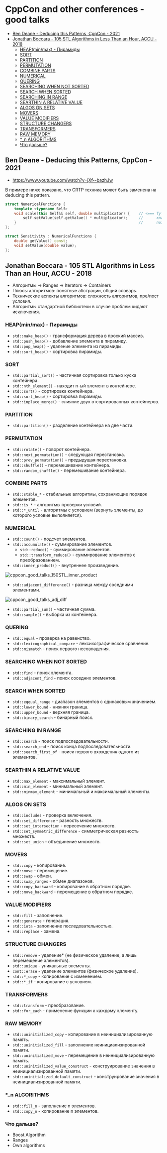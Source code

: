 # CppCon and other conferences - good talks

- [Ben Deane - Deducing this Patterns, CppCon - 2021](#ben-deane---deducing-this-patterns-cppcon---2021)
- [Jonathan Boccara - 105 STL Algorithms in Less Than an Hour, ACCU - 2018](#jonathan-boccara---105-stl-algorithms-in-less-than-an-hour-accu---2018)
  - [HEAP(min/max) - Пирамиды](#heapminmax---пирамиды)
  - [SORT](#sort)
  - [PARTITION](#partition)
  - [PERMUTATION](#permutation)
  - [COMBINE PARTS](#combine-parts)
  - [NUMERICAL](#numerical)
  - [QUERING](#quering)
  - [SEARCHING WHEN NOT SORTED](#searching-when-not-sorted)
  - [SEARCH WHEN SORTED](#search-when-sorted)
  - [SEARCHING IN RANGE](#searching-in-range)
  - [SEARTHIN A RELATIVE VALUE](#searthin-a-relative-value)
  - [ALGOS ON SETS](#algos-on-sets)
  - [MOVERS](#movers)
  - [VALUE MODIFIERS](#value-modifiers)
  - [STRUCTURE CHANGERS](#structure-changers)
  - [TRANSFORMERS](#transformers)
  - [RAW MEMORY](#raw-memory)
  - [\*\_n ALGORITHMS](#_n-algorithms)
  - [Что дальше?](#что-дальше)

## Ben Deane - Deducing this Patterns, CppCon - 2021

- https://www.youtube.com/watch?v=jXf--bazhJw

В примере ниже показано, что CRTP техника может быть заменена на deducing this pattern.

```cpp
struct NumericalFunctions {
    template <typename Self>
    void scale(this Self&& self, double multiplicator) {    // <=== Тут происходид затаскивание ПРОИЗВОДНОГО
        self.setValue(self.getValue() * multiplicator);     //      класса под self. Это очень важно, и именно это
    }                                                       //      позволяет делать магию с CRTP. Это основная идея.
};

struct Sensitivity : NumericalFunctions {
    double getValue() const;
    void setValue(double value);
};
```

## Jonathan Boccara - 105 STL Algorithms in Less Than an Hour, ACCU - 2018

- Алгоритмы -> Ranges -> Iterators -> Containers
- Плюсы алгоритмов: понятные абстрации, общий словарь.
- Технические аспекты алгоритмов: сложность алгоритмов, пре/пост условия.
- Алгоритмы стандартной библиотеки в случае проблем кидают исключения.

### HEAP(min/max) - Пирамиды

- `std::make_heap()` - трансформация дерева в проский массив.
- `std::push_heap()` - добавление элемента в пирамиду.
- `std::pop_heap()` - удаление элемента из пирамиды.
- `std::sort_heap()` - сортировка пирамиды.

### SORT

- `std::partial_sort()` - частичная сортировка только куска контейнера.
- `std::nth_element()` - находит n-ый элемент в контейнере.
- `std::sort()` - сортировка контейнера.
- `std::sort_heap()` - сортировка пирамиды.
- `std::inplace_merge()` - слияние двух отсортированных контейнеров.

### PARTITION

- `std::partition()` - разделение контейнера на две части.

### PERMUTATION

- `std::rotate()` - поворот контейнера.
- `std::next_permutation()` - следующая перестановка.
- `std::prev_permutation()` - предыдущая перестановка.
- `std::shuffle()` - перемешивание контейнера.
- `std::random_shuffle()` - перемешивание контейнера.

### COMBINE PARTS

- `std::stable_*` - стабильные алгоритмы, сохраняющие порядок элементов.
- `std::is_*` - алгоритмы проверки условий.
- `std::*_until` - алгоритмы с условием (вернуть элементы, до которого условие выполняется).

### NUMERICAL

- `std::count()` - подсчет элементов.
- `std::accumulate()` - суммирование элементов.
  - `std::reduce()` - суммирование элементов.
  - `std::transform_reduce()` - суммирование элементов с преобразованием.
- `std::inner_product()` - внутреннее произведение.

![cppcon_good_talks_150STL_inner_product](screenshots/cppcon_good_talks_150STL_inner_product.png)

- `std::adjacent_difference()` - разница между соседними элементами.

![cppcon_good_talks_adj_diff](screenshots/cppcon_good_talks_adj_diff.png)

- `std::partial_sum()` - частичная сумма.
- `std::sample()` - выборка из контейнера.

### QUERING

- `std::equal` - проверка на равенство.
- `std::lexicographical_compare` - лексикографическое сравнение.
- `std::mismatch` - поиск первого несовпадения.

### SEARCHING WHEN NOT SORTED

- `std::find` - поиск элемента.
- `std::adjacent_find` - поиск соседних элементов.

### SEARCH WHEN SORTED

- `std::eqqual_range` - диапазон элементов с одинаковым значением.
- `std::lower_bound` - нижняя граница.
- `std::upper_bound` - верхняя граница.
- `std::binary_search` - бинарный поиск.

### SEARCHING IN RANGE

- `std::search` - поиск подпоследовательности.
- `std::search_end` - поиск конца подпоследовательности.
- `std::search_first_of` - поиск первого вхождения одного из элементов.

### SEARTHIN A RELATIVE VALUE

- `std::max_element` - максимальный элемент.
- `std::min_element` - минимальный элемент.
- `std::minmax_element` - минимальный и максимальный элементы.

### ALGOS ON SETS

- `std::includes` - проверка включения.
- `std::set_difference` - разность множеств.
- `std::set_intersection` - пересечение множеств.
- `std::set_symmetric_difference` - симметрическая разность множеств.
- `std::set_union` - объединение множеств.

### MOVERS

- `std::copy` - копирование.
- `std::move` - перемещение.
- `std::swap` - обмен.
- `std::swap_ranges` - обмен диапазонов.
- `std::copy_backward` - копирование в обратном порядке.
- `std::move_backward` - перемещение в обратном порядке.

### VALUE MODIFIERS

- `std::fill` - заполнение.
- `std::generate` - генерация.
- `std::iota` - заполнение последовательностью.
- `std::replace` - замена.

### STRUCTURE CHANGERS

- `std::remove` - удаление* (не физическое удаление, а лишь перемещение элементов).
- `std::unique` - уникальные элементы.
- `cont::erase` - удаление элементов (физическое удаление).
- `std::*_copy` - копирование с изменением.
- `std::*_if` - копирование с условием.

### TRANSFORMERS

- `std::transform` - преобразование.
- `std::for_each` - применение функции к каждому элементу.

### RAW MEMORY

- `std::uninitialized_copy` - копирование в неинициализированную память.
- `std::uninitialized_fill` - заполнение неинициализированной памяти.
- `std::uninitialized_move` - перемещение в неинициализированную память.
- `std::uninitialized_value_construct` - конструирование значения в неинициализированной памяти.
- `std::uninitialized_default_construct` - конструирование значения в неинициализированной памяти.

### *_n ALGORITHMS

- `std::fill_n` - заполнение n элементов.
- `std::copy_n` - копирование n элементов.

### Что дальше?

- Boost.Algorithm
- Ranges
- Own algorithms
